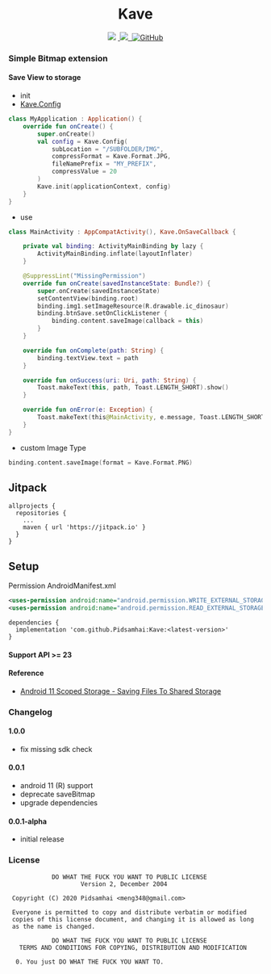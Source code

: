 <h1 align="center">Kave</h1>

<p align="center">
<a href="https://jitpack.io/#Pidsamhai/Kave"> <img src="https://jitpack.io/v/Pidsamhai/Kave.svg" /></a>
<a href="https://kotlinlang.org">&nbsp<img src="https://img.shields.io/badge/Kotlin-1.3.72-blue.svg" /> </a>
<a href="https://github.com/Pidsamhai/Kave/blob/master/License.txt">&nbsp<img alt="GitHub" src="https://img.shields.io/github/license/Pidsamhai/Kave"></a>
</p>

### Simple Bitmap extension

#### Save View to storage

* init 
* [Kave.Config](kave/src/main/java/com/github/psm/kave/Kave.kt)

```kotlin
class MyApplication : Application() {
    override fun onCreate() {
        super.onCreate()
        val config = Kave.Config(
            subLocation = "/SUBFOLDER/IMG",
            compressFormat = Kave.Format.JPG,
            fileNamePrefix = "MY_PREFIX",
            compressValue = 20
        )
        Kave.init(applicationContext, config)
    }
}
```

* use 

```kotlin
class MainActivity : AppCompatActivity(), Kave.OnSaveCallback {

    private val binding: ActivityMainBinding by lazy {
        ActivityMainBinding.inflate(layoutInflater)
    }

    @SuppressLint("MissingPermission")
    override fun onCreate(savedInstanceState: Bundle?) {
        super.onCreate(savedInstanceState)
        setContentView(binding.root)
        binding.img1.setImageResource(R.drawable.ic_dinosaur)
        binding.btnSave.setOnClickListener {
            binding.content.saveImage(callback = this)
        }
    }

    override fun onComplete(path: String) {
        binding.textView.text = path
    }

    override fun onSuccess(uri: Uri, path: String) {
        Toast.makeText(this, path, Toast.LENGTH_SHORT).show()
    }

    override fun onError(e: Exception) {
        Toast.makeText(this@MainActivity, e.message, Toast.LENGTH_SHORT).show()
    }
}
```

* custom Image Type

```kotlin
binding.content.saveImage(format = Kave.Format.PNG)
```

## Jitpack

```text
allprojects {
  repositories {
    ...
    maven { url 'https://jitpack.io' }
  }
}
```
## Setup

Permission AndroidManifest.xml

```xml
<uses-permission android:name="android.permission.WRITE_EXTERNAL_STORAGE"/>
<uses-permission android:name="android.permission.READ_EXTERNAL_STORAGE"/>
```

```text
dependencies {
  implementation 'com.github.Pidsamhai:Kave:<latest-version>'
}
```

#### Support API >= 23

#### Reference

* [Android 11 Scoped Storage - Saving Files To Shared Storage](https://androidexplained.github.io/android/android11/scoped-storage/2020/09/29/file-saving-android-11.html)

### Changelog

#### 1.0.0

* fix missing sdk check

#### 0.0.1

* android 11 (R) support
* deprecate saveBitmap
* upgrade dependencies

####  0.0.1-alpha

*  initial release

### License
```text
            DO WHAT THE FUCK YOU WANT TO PUBLIC LICENSE
                    Version 2, December 2004

 Copyright (C) 2020 Pidsamhai <meng348@gmail.com>

 Everyone is permitted to copy and distribute verbatim or modified
 copies of this license document, and changing it is allowed as long
 as the name is changed.

            DO WHAT THE FUCK YOU WANT TO PUBLIC LICENSE
   TERMS AND CONDITIONS FOR COPYING, DISTRIBUTION AND MODIFICATION

  0. You just DO WHAT THE FUCK YOU WANT TO.
```

